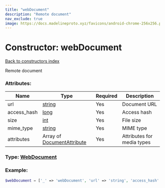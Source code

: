 ```yaml
---
title: "webDocument"
description: "Remote document"
nav_exclude: true
image: https://docs.madelineproto.xyz/favicons/android-chrome-256x256.png
---
```

# Constructor: webDocument  
[Back to constructors index](index.md)



Remote document

### Attributes:

| Name     |    Type       | Required | Description |
|----------|---------------|----------|-------------|
|url|[string](../types/string.md) | Yes|Document URL|
|access\_hash|[long](../types/long.md) | Yes|Access hash|
|size|[int](../types/int.md) | Yes|File size|
|mime\_type|[string](../types/string.md) | Yes|MIME type|
|attributes|Array of [DocumentAttribute](../types/DocumentAttribute.md) | Yes|Attributes for media types|



### Type: [WebDocument](../types/WebDocument.md)


### Example:

```php
$webDocument = ['_' => 'webDocument', 'url' => 'string', 'access_hash' => long, 'size' => int, 'mime_type' => 'string', 'attributes' => [DocumentAttribute, DocumentAttribute]];
```  

